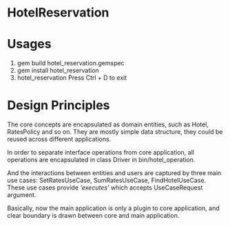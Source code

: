 HotelReservation
=============

Usages
==============

1. gem build hotel\_reservation.gemspec
2. gem install hotel\_reservation
3. hotel\_reservation
Press Ctrl + D to exit

Design Principles
==============

The core concepts are encapsulated as domain entities, such as Hotel, RatesPolicy and so on. 
They are mostly simple data structure, they could be reused across different applications.

In order to separate interface operations from core application, 
all operations are encapsulated in class Driver in bin/hotel\_operation. 

And the interactions between entities and users are captured by three main use cases:
SetRatesUseCase, SumRatesUseCase, FindHotelUseCase.
These use cases provide *'executes'* which accepts UseCaseRequest argument.

Basically, now the main application is only a plugin to core application, and clear boundary is
drawn between core and main application.
